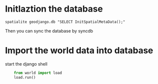 Initlaztion the database
=======================
``` shell
spatialite geodjango.db "SELECT InitSpatialMetaData();"
```

Then you can sync the database by syncdb

Import the world data into database
===================================
start the django shell
```python
    from world import load
    load.run()
```

